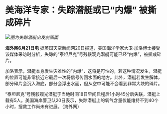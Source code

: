 

# 美海洋专家：失踪潜艇或已“内爆” 被撕成碎片

![](https://inews.gtimg.com/om_bt/OuxpUoOOhE7ahSHoSH9RSk37MlIwGml626RMbE12SWtdEAA/1000)_图为失踪潜艇出发前画面_

**海外网6月21日电**
据英国天空新闻网20日报道，美国海洋学家大卫·加洛博士接受该媒体采访时分析，失踪的“泰坦尼克”号残骸观光潜艇可能已经“内爆”，被撕成碎片。

加洛表示，潜艇本身发生灾难性的“内爆”，这将是可怕的，若这种情况发生，潜艇的位置可能非常接近它最后一次将信号传回水面的地方。此外，潜艇若发生解体，部分碎片会沉入海底，部分会浮出水面，但从空中可能不会看到非常大块的碎片。

“泰坦尼克”号残骸观光潜艇于当地时间18日早间启程后1小时45分后失联，潜艇上载有5人。美国海岸警卫队20日表示，失踪潜艇上的氧气含量仅能维持不到40个小时，搜救工作尚未有进展。（海外网）

